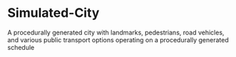 # Simulated-City
A procedurally generated city with landmarks, pedestrians, road vehicles, and various public transport options operating on a procedurally generated schedule
